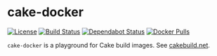 # cake-docker

[![License](https://img.shields.io/badge/license-MIT-blue.svg)](LICENSE)
[![Build Status](https://dev.azure.com/gitfool/cake-docker/_apis/build/status/gitfool.cake-docker?branchName=master)](https://dev.azure.com/gitfool/cake-docker/_build/latest?definitionId=1)
[![Dependabot Status](https://api.dependabot.com/badges/status?host=github&repo=gitfool/cake-docker)](https://dependabot.com)
[![Docker Pulls](https://img.shields.io/docker/pulls/dockfool/cake.svg?logo=docker)](https://hub.docker.com/r/dockfool/cake/tags)

`cake-docker` is a playground for Cake build images. See [cakebuild.net](https://cakebuild.net).
